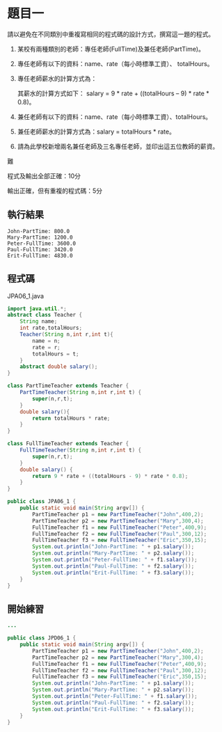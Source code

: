 # 題目一

請以避免在不同類別中重複寫相同的程式碼的設計方式，撰寫這一題的程式。

1. 某校有兩種類別的老師：專任老師(FullTime)及兼任老師(PartTime)。
2. 專任老師有以下的資料：name、rate（每小時標準工資）、 totalHours。
3. 專任老師薪水的計算方式為：

   其薪水的計算方式如下： salary = 9 * rate + ((totalHours – 9) * rate * 0.8)。 

4. 兼任老師有以下的資料：name、rate（每小時標準工資）、totalHours。
5. 兼任老師薪水的計算方式為：salary = totalHours * rate。
6. 請為此學校新增兩名兼任老師及三名專任老師，並印出這五位教師的薪資。

難

程式及輸出全部正確：10分

輸出正確，但有重複的程式碼：5分

## 執行結果

```
John-PartTime: 800.0
Mary-PartTime: 1200.0
Peter-FullTime: 3600.0
Paul-FullTime: 3420.0
Erit-FullTime: 4830.0
```

## 程式碼

JPA06_1.java

```java
import java.util.*;
abstract class Teacher {
    String name;
    int rate,totalHours;
    Teacher(String n,int r,int t){
        name = n;
        rate = r;
        totalHours = t;
    }
    abstract double salary();
}

class PartTimeTeacher extends Teacher {
    PartTimeTeacher(String n,int r,int t) {
        super(n,r,t);
    }
    double salary(){
        return totalHours * rate;
    }
}

class FullTimeTeacher extends Teacher {
    FullTimeTeacher(String n,int r,int t) {
        super(n,r,t);
    }
    double salary() {
        return 9 * rate + ((totalHours - 9) * rate * 0.8);
    }
}

public class JPA06_1 {
    public static void main(String argv[]) {
        PartTimeTeacher p1 = new PartTimeTeacher("John",400,2);
        PartTimeTeacher p2 = new PartTimeTeacher("Mary",300,4);
        FullTimeTeacher f1 = new FullTimeTeacher("Peter",400,9);
        FullTimeTeacher f2 = new FullTimeTeacher("Paul",300,12);
        FullTimeTeacher f3 = new FullTimeTeacher("Eric",350,15);
        System.out.println("John-PartTime: " + p1.salary());
        System.out.println("Mary-PartTime: " + p2.salary());
        System.out.println("Peter-FullTime: " + f1.salary());
        System.out.println("Paul-FullTime: " + f2.salary());
        System.out.println("Erit-FullTime: " + f3.salary());
    }
}
```

## 開始練習

```java
...

public class JPD06_1 {
    public static void main(String argv[]) {
        PartTimeTeacher p1 = new PartTimeTeacher("John",400,2);
        PartTimeTeacher p2 = new PartTimeTeacher("Mary",300,4);
        FullTimeTeacher f1 = new FullTimeTeacher("Peter",400,9);
        FullTimeTeacher f2 = new FullTimeTeacher("Paul",300,12);
        FullTimeTeacher f3 = new FullTimeTeacher("Eric",350,15);
        System.out.println("John-PartTime: " + p1.salary());
        System.out.println("Mary-PartTime: " + p2.salary());
        System.out.println("Peter-FullTime: " + f1.salary());
        System.out.println("Paul-FullTime: " + f2.salary());
        System.out.println("Erit-FullTime: " + f3.salary());
    }
}
```
